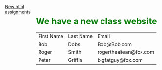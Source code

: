 
<div id="container" >
		<div style="float:right ; width:80%">
			<div id="News">
				<h1 style="color:green">We have a new class website</h1>
			</div>
			<div id="StudentList">
				<table style="border-collapse: collapse">
					<tr>
						<td>First Name </td>
						<td>Last Name </td>
						<td>Email</td>
					</tr>
					<tr>
						<td>Bob</td>
						<td>Dobs</td>
						<td>Bob@Bob.com</td>
					</tr>
					<tr>
						<td>Roger</td>
						<td>Smith</td>
						<td>rogerthealiean@fox.com</td>
					</tr>			
					<tr>
						<td>Peter</td>
						<td>Griffin</td>
						<td>bigfatguy@fox.com</td>
					</tr>
				</table>
			</div>
		</div>		
		<div id="HomeWorkLinks" style="float:left; width:19%">
			<a href="https://docs.google.com/document/d/1geCW3zrJhXeO767fKsLLr-ciuwhkRIWTdIdD5NwNOUU/edit?usp=sharing">New html assignments</a>
		</div>
	</div>
</div>


